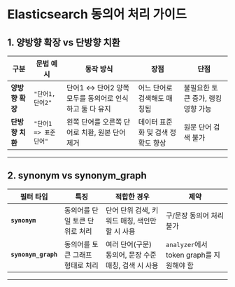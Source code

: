 # Elasticsearch 동의어 처리 가이드

## 1. 양방향 확장 vs 단방향 치환

| 구분 | 문법 예시 | 동작 방식 | 장점 | 단점 |
|------|----------|-----------|------|------|
| **양방향 확장** | `"단어1, 단어2"` | 단어1 ↔ 단어2 양쪽 모두를 동의어로 인식하고 둘 다 유지 | 어느 단어로 검색해도 매칭됨 | 불필요한 토큰 증가, 랭킹 영향 가능 |
| **단방향 치환** | `"단어1 => 표준단어"` | 왼쪽 단어를 오른쪽 단어로 치환, 원본 단어 제거 | 데이터 표준화 및 검색 정확도 향상 | 원문 단어 검색 불가 |

---

## 2. synonym vs synonym_graph

| 필터 타입 | 특징 | 적합한 경우                       | 제약 |
|-----------|------|------------------------------|------|
| **`synonym`** | 동의어를 단일 토큰 단위로 처리 | 단어 단위 검색, 키워드 매칭, 색인만 할 시 사용 | 구/문장 동의어 처리 불가 |
| **`synonym_graph`** | 동의어를 토큰 그래프 형태로 처리 | 여러 단어(구문) 동의어, 문장 수준 매칭, 검색 시 사용 | `analyzer`에서 token graph를 지원해야 함 |

---

